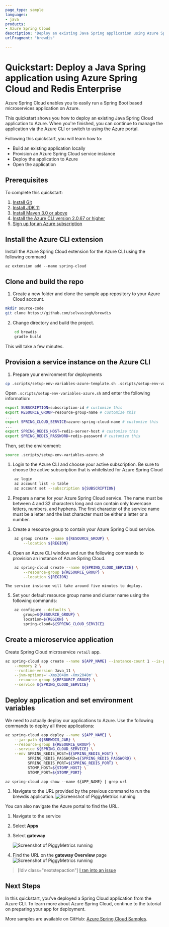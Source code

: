 ```yaml
---
page_type: sample
languages:
- java
products:
- Azure Spring Cloud
description: "Deploy an existing Java Spring application using Azure Spring Cloud and Redis Enterprise"
urlFragment: "brewdis"

---
```

# Quickstart: Deploy a Java Spring application using Azure Spring Cloud and Redis Enterprise 

Azure Spring Cloud enables you to easily run a Spring Boot based microservices application on Azure.

This quickstart shows you how to deploy an existing Java Spring Cloud application to Azure. When you're finished, you can continue to manage the application via the Azure CLI or switch to using the Azure portal.

Following this quickstart, you will learn how to:
- Build an existing application locally
- Provision an Azure Spring Cloud service instance
- Deploy the application to Azure
- Open the application

## Prerequisites

To complete this quickstart:

1. [Install Git](https://git-scm.com/)
2. [Install JDK 11](https://docs.microsoft.com/java/azure/jdk/?view=azure-java-stable)
3. [Install Maven 3.0 or above](https://maven.apache.org/download.cgi)
4. [Install the Azure CLI version 2.0.67 or higher](https://docs.microsoft.com/cli/azure/install-azure-cli?view=azure-cli-latest)
5. [Sign up for an Azure subscription](https://azure.microsoft.com/free/)

## Install the Azure CLI extension

Install the Azure Spring Cloud extension for the Azure CLI using the following command

```azurecli
az extension add --name spring-cloud
```

## Clone and build the repo

1. Create a new folder and clone the sample app repository to your Azure Cloud account.  

```bash
mkdir source-code
git clone https://github.com/selvasingh/brewdis
```

2. Change directory and build the project.

```bash
    cd brewdis
    gradle build
```
This will take a few minutes.

## Provision a service instance on the Azure CLI

1. Prepare your environment for deployments

```bash
cp .scripts/setup-env-variables-azure-template.sh .scripts/setup-env-variables-azure.sh
```

Open `.scripts/setup-env-variables-azure.sh` and enter the following information:

```bash
export SUBSCRIPTION=subscription-id # customize this
export RESOURCE_GROUP=resource-group-name # customize this
...
export SPRING_CLOUD_SERVICE=azure-spring-cloud-name # customize this
...
export SPRING_REDIS_HOST=redis-server-host # customize this
export SPRING_REDIS_PASSWORD=redis-password # customize this
```

Then, set the environment:
```bash
source .scripts/setup-env-variables-azure.sh
```

1. Login to the Azure CLI and choose your active subscription. Be sure to choose the active subscription that is whitelisted for Azure Spring Cloud

```bash
    az login
    az account list -o table
    az account set --subscription ${SUBSCRIPTION}
```

2. Prepare a name for your Azure Spring Cloud service.  The name must be between 4 and 32 characters long and can contain only lowercase letters, numbers, and hyphens.  The first character of the service name must be a letter and the last character must be either a letter or a number.

3. Create a resource group to contain your Azure Spring Cloud service.

```bash
    az group create --name ${RESOURCE_GROUP} \
        --location ${REGION}
```

4. Open an Azure CLI window and run the following commands to provision an instance of Azure Spring Cloud.

```bash
    az spring-cloud create --name ${SPRING_CLOUD_SERVICE} \
        --resource-group ${RESOURCE_GROUP} \
        --location ${REGION}
```

    The service instance will take around five minutes to deploy.

5. Set your default resource group name and cluster name using the following commands:

```bash
    az configure --defaults \
        group=${RESOURCE_GROUP} \
        location=${REGION} \
        spring-cloud=${SPRING_CLOUD_SERVICE}
```

## Create a microservice application

Create Spring Cloud microservice `retail` app.

```bash
az spring-cloud app create --name ${APP_NAME} --instance-count 1 --is-public true \
    --memory 2 \
    --runtime-version Java_11 \
    --jvm-options='-Xms2048m -Xmx2048m' \
    --resource-group ${RESOURCE_GROUP} \
    --service ${SPRING_CLOUD_SERVICE}
```

## Deploy application and set environment variables

We need to actually deploy our applications to Azure. Use the following commands to deploy all three applications:

```bash
az spring-cloud app deploy --name ${APP_NAME} \
    --jar-path ${BREWDIS_JAR} \
    --resource-group ${RESOURCE_GROUP} \
    --service ${SPRING_CLOUD_SERVICE} \
    --env SPRING_REDIS_HOST=${SPRING_REDIS_HOST} \
          SPRING_REDIS_PASSWORD=${SPRING_REDIS_PASSWORD} \
          SPRING_REDIS_PORT=${SPRING_REDIS_PORT} \
          STOMP_HOST=${STOMP_HOST} \
          STOMP_PORT=${STOMP_PORT}
```

```azurecli
az spring-cloud app show --name ${APP_NAME} | grep url
```

3. Navigate to the URL provided by the previous command to run the brewdis application.
    ![Screenshot of PiggyMetrics running](media/spring-cloud-quickstart-launch-app-cli/launch-app.png)

You can also navigate the Azure portal to find the URL. 
1. Navigate to the service
2. Select **Apps**
3. Select **gateway**

    ![Screenshot of PiggyMetrics running](media/spring-cloud-quickstart-launch-app-cli/navigate-app1.png)
    
4. Find the URL on the **gateway Overview** page
    ![Screenshot of PiggyMetrics running](media/spring-cloud-quickstart-launch-app-cli/navigate-app2-url.png)

> [!div class="nextstepaction"]
> [I ran into an issue](https://www.research.net/r/javae2e?tutorial=asc-cli-quickstart&step=public-endpoint)

## Next Steps

In this quickstart, you've deployed a Spring Cloud application from the Azure CLI.  To learn more about Azure Spring Cloud, continue to the tutorial on preparing your app for deployment.

More samples are available on GitHub: [Azure Spring Cloud Samples](https://github.com/Azure-Samples/Azure-Spring-Cloud).